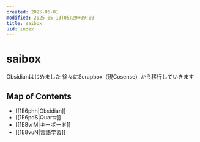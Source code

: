 ```yaml
---
created: 2025-05-01
modified: 2025-05-13T05:29+09:00
title: saibox
uid: index
---
```


# saibox

Obsidianはじめました
徐々にScrapbox（現Cosense）から移行していきます

## Map of Contents

- [[1E6phh|Obsidian]]
- [[1E6pdS|Quartz]]
- [[1E8vrM|キーボード]]
- [[1E8vuN|言語学習]]